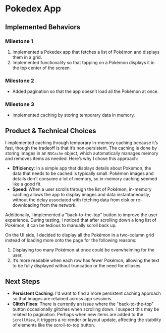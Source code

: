 # Pokedex App

## Implemented Behaviors

### Milestone 1

1. Implemented a Pokedex app that fetches a list of Pokémon and displays them in a grid.
2. Implemented functionality so that tapping on a Pokémon displays it in the top center of the screen.

### Milestone 2

- Added pagination so that the app doesn’t load all the Pokémon at once.

### Milestone 3

- Implemented caching by storing temporary data in memory.

## Product & Technical Choices

I implemented caching through temporary in-memory caching because it’s fast, though the tradeoff is that it’s non-persistent. The caching is done by storing images in an `NSCache` object, which automatically manages memory and removes items as needed. Here’s why I chose this approach:

- **Efficiency**: In a simple app that displays details about Pokémon, the data that needs to be cached is typically small. Pokémon images and details don't consume a lot of memory, so in-memory caching seemed like a good fit.
- **Speed**: When a user scrolls through the list of Pokémon, in-memory caching allows the app to display images and data instantaneously, without the delay associated with fetching data from disk or re-downloading from the network.

Additionally, I implemented a "back-to-the-top" button to improve the user experience. During testing, I noticed that after scrolling down a long list of Pokémon, it can be tedious to manually scroll back up.

On the UI side, I decided to display all the Pokémon in a two-column grid instead of loading more onto the page for the following reasons:

1. Displaying too many Pokémon at once could be overwhelming for the user.
2. It’s more readable when each row has fewer Pokémon, allowing the text to be fully displayed without truncation or the need for ellipses.

## Next Steps

- **Persistent Caching**: I'd want to find a more persistent caching approach so that images are retained across app sessions.
- **Glitch Fixes**: There is currently an issue where the "back-to-the-top" button occasionally glitches when scrolling down. I suspect this may be related to pagination. Perhaps when new items are added to the `ScrollView`, it triggers a re-render or layout update, affecting the stability of elements like the scroll-to-top button.
